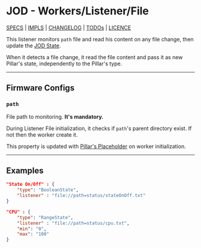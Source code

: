 # JOD - Workers/Listener/File

[SPECS](../../specs.md) | [IMPLS](../../impls.md) | [CHANGELOG](../../../CHANGELOG.md) | [TODOs](../../../TODOs.md) | [LICENCE](../../../LICENCE.md)

This listener monitors ```path``` file and read his content on any file change,
then update the [JOD State](../../specs/pillars.md#states).

When it detects a file change, it read the file content and pass it as new Pillar's
state, independently to the Pillar's type.

---

## Firmware Configs

### ```path```

File path to monitoring. **It's mandatory.**

During Listener File initialization, it checks if ```path```'s parent directory
exist. If not then the worker create it.

This property is updated with [Pillar's Placeholder](../../specs/workers_placeholders.md#pillar)
on worker initialization.

---

## Examples

```json title="struct.jod: BoolenState/File"
"State On/Off" : {
    "type": "BooleanState",
    "listener" : "file://path=status/stateOnOff.txt"
}
```

```json title="struct.jod: RangeState/File @ JOD PC Windows"
"CPU" : {
    "type": "RangeState",
    "listener" : "file://path=status/cpu.txt",
    "min": "0",
    "max": "100"
}
```
